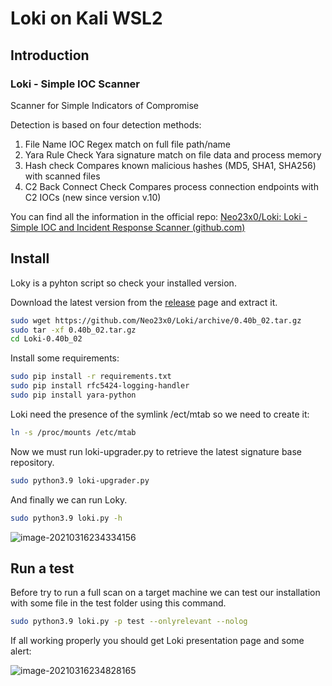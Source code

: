 # Loki on Kali WSL2

## Introduction

### Loki - Simple IOC Scanner

Scanner for Simple Indicators of Compromise

Detection is based on four detection methods:

1. File Name IOC
   Regex match on full file path/name
2. Yara Rule Check
   Yara signature match on file data and process memory
3. Hash check
   Compares known malicious hashes (MD5, SHA1, SHA256) with scanned files
4. C2 Back Connect Check
   Compares process connection endpoints with C2 IOCs (new since version v.10)

You can find all the information in the official repo: [Neo23x0/Loki: Loki - Simple IOC and Incident Response Scanner (github.com)](https://github.com/Neo23x0/Loki)

## Install

Loky is a pyhton script so check your installed version.

Download the latest version from the [release](https://github.com/Neo23x0/Loki/releases) page and extract it.

```bash
sudo wget https://github.com/Neo23x0/Loki/archive/0.40b_02.tar.gz
sudo tar -xf 0.40b_02.tar.gz
cd Loki-0.40b_02
```

Install some requirements:

```bash
sudo pip install -r requirements.txt
sudo pip install rfc5424-logging-handler
sudo pip install yara-python
```

Loki need the presence of the symlink /ect/mtab so we need to create it:

```bash
ln -s /proc/mounts /etc/mtab
```

Now we must run loki-upgrader.py to retrieve the latest signature base repository.

```bash
sudo python3.9 loki-upgrader.py
```

And finally we can run Loky.

```bash
sudo python3.9 loki.py -h
```

![image-20210316234334156](C:\Users\mdemo\AppData\Roaming\Typora\typora-user-images\image-20210316234334156.png)

## Run a test

Before try to run a full scan on a target machine we can test our installation with some file in the test folder using this command.

```bash
sudo python3.9 loki.py -p test --onlyrelevant --nolog
```

If all working properly you should get Loki presentation page and some alert:

![image-20210316234828165](C:\Users\mdemo\AppData\Roaming\Typora\typora-user-images\image-20210316234828165.png)